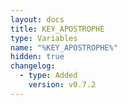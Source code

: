 ```yaml
---
layout: docs
title: KEY_APOSTROPHE
type: Variables
name: "%KEY_APOSTROPHE%"
hidden: true
changelog:
  - type: Added
    version: v0.7.2
---
```

